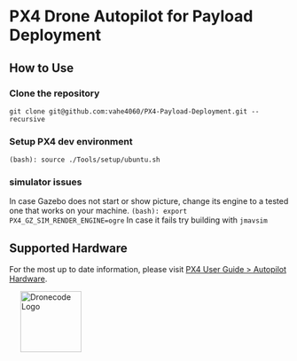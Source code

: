 # PX4 Drone Autopilot for Payload Deployment  

## How to Use

### Clone the repository
`git clone git@github.com:vahe4060/PX4-Payload-Deployment.git --recursive`

### Setup PX4 dev environment
`(bash): source ./Tools/setup/ubuntu.sh`

### simulator issues

In case Gazebo does not start or show picture, change its engine to a tested one that works on your machine.
`(bash): export PX4_GZ_SIM_RENDER_ENGINE=ogre`
In case it fails try building with `jmavsim`
 
## Supported Hardware

For the most up to date information, please visit [PX4 User Guide > Autopilot Hardware](https://docs.px4.io/main/en/flight_controller/).


<a href="https://www.dronecode.org/" style="padding:20px" ><img src="https://dronecode.org/wp-content/uploads/sites/24/2020/08/dronecode_logo_default-1.png" alt="Dronecode Logo" width="110px"/></a>
<div style="padding:10px">&nbsp;</div>
